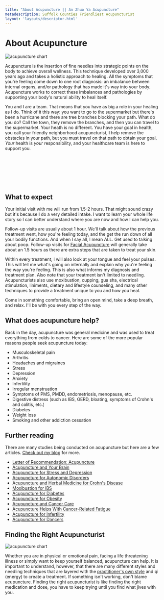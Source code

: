 ```yaml
---
title: "About Acupuncture || An Zhuo Ya Acupuncture"
metadescription: Suffolk Counties Friendliest Acupuncturist
layout: 'layouts/descriptor.html'
---
```


# About Acupuncture

<img alt="acupuncture chart" class="float-left mr-8" src="/images/acupuncturepoints_1.jpg" />​​​​​

Acupuncture is the insertion of fine needles into strategic points on the body to achieve overall wellness. This technique developed over 3,000 years ago and takes a holistic approach to healing. All the symptoms that you're feeling come down to one root diagnosis: an imbalance between internal organs, and/or pathology that has made it's way into your body. Acupuncture works to correct these imbalances and pathologies by supporting your body's natural ability to heal itself.

You and I are a team. That means that you have as big a role in your healing as I do. Think of it this way: you want to go to the supermarket but there's been a hurricane and there are tree branches blocking your path. What do you do? Call the town, they remove the branches, and then you can travel to the supermarket. Your heath is no different. You have your goal in health, you call your friendly neighborhood acupuncturist, I help remove the obstacles in your path, but you must travel on that path to obtain your goal. *Your* health is *your* responsibility, and your healthcare team is here to support you. ​

## &nbsp;

## &nbsp;

## What to expect

Your initial visit with me will run from 1.5-2 hours. That might sound crazy but it's because I do a very detailed intake. I want to learn your whole life story so I can better understand where you are now and how I can help you.

Follow-up visits are usually about 1 hour. We'll talk about how the previous treatment went, how you're feeling today, and the get the run down of all your bodily functions. And when I say all, I mean ALL. Get used to talking about poop. Follow-up visits for [Facial Acupuncture](/facial-acupuncture/) will generally take about an 1.5 hours as there are extra steps that are taken to treat your skin.

Within every treatment, I will also look at your tongue and feel your pulses. This will tell me what's going on internally and explain why you're feeling the way you're feeling. This is also what informs my diagnosis and treatment plan. Also note that your treatment isn't limited to needling. Acupuncturists also use moxibustion, cupping, gua sha, electrical stimulation, liniments, dietary and lifestyle counseling, and many other techniques to provide a treatment unique to you and how you heal.

Come in something comfortable, bring an open mind, take a deep breath, and relax. I'll be with you every step of the way. ​

## What does acupuncture help?

Back in the day, acupuncture was general medicine and was used to treat everything from colds to cancer. Here are some of the more popular reasons people seek acupuncture today: ​

* Musculoskeletal pain
* Arthritis
* Headaches and migraines
* Stress
* Depression
* Anxiety
* Infertility
* Irregular menstruation
* Symptoms of PMS, PMDD, endometriosis, menopause, etc.
* ​Digestive distress (such as IBS, GERD, bloating, symptoms of Crohn's and colitis, etc.)
* Diabetes
* Weight loss
* Smoking and other addiction cessation​ ​

## Further reading

There are many studies being conducted on acupuncture but here are a few articles. [Check out my blog](/blog) for more.

* <a target="_blank" rel="noopener" href="https://www.nytimes.com/2016/03/20/magazine/letter-of-recommendation-acupuncture.html?smid=fb-nytimes&amp;smtyp=cur">Letter of Recommendation: Acupuncture</a>
* <a target="_blank" rel="noopener" href="https://www.autonomicneuroscience.com/article/S1566-0702(15)00035-1/fulltext">Acupuncture and Your Brain</a>
* <a target="_blank" rel="noopener" href="https://www.psychologytoday.com/us/blog/renaissance-woman/201509/acupuncture-stress-and-depression-yes-please">Acupuncture for Stress and Depression</a>
* <a target="_blank" rel="noopener" href="https://www.ncbi.nlm.nih.gov/pmc/articles/PMC3677642/">Acupuncture for Autonomic Disorders</a>
* <a target="_blank" rel="noopener" href="https://pubmed.ncbi.nlm.nih.gov/30985690/">Acupuncture and Herbal Medicine for Crohn's Disease</a>
* <a target="_blank" rel="noopener" href="https://pubmed.ncbi.nlm.nih.gov/30574173/">Moxibustion for IBS</a>
* <a target="_blank" rel="noopener" href="https://www.medicalnewstoday.com/articles/319618">Acupuncture for Diabetes</a>
* <a target="_blank" rel="noopener" href="https://www.ncbi.nlm.nih.gov/pmc/articles/PMC6378065/">Acupuncture for Obesity</a>
* <a target="_blank" rel="noopener" href="https://www.ncbi.nlm.nih.gov/pmc/articles/PMC2642987/">Acupuncture and Cancer Care</a>
* <a target="_blank" rel="noopener" href="https://ascopubs.org/doi/full/10.1200/JCO.2012.41.6222">Acupuncture Helps With Cancer-Related Fatigue</a>
* <a target="_blank" rel="noopener" href="https://www.ncbi.nlm.nih.gov/pmc/articles/PMC6182526/">Acupuncture for Infertility</a>
* <a target="_blank" rel="noopener" href="https://www.dancespirit.com/acupuncture-for-dancers-what-to-expect-and-how-it-works-2474149475.html">Acupuncture for Dancers</a> ​

## Finding the Right Acupuncturist

<img alt="acupuncture chart" class="float-right ml-8" src="/images//chinese-physician-taking-radial-pulse_1.jpg" />

​Whether you are in physical or emotional pain, facing a life threatening illness or simply want to keep yourself balanced, acupuncture can help. It is important to understand, however, that there are many different styles and needling techniques that are layered with the [practitioner's own style](/about-me/) and qi (energy) to create a treatment. If something isn't working, don't blame acupuncture. Finding the right acupuncturist is like finding the right medication and dose, you have to keep trying until you find what jives with you.

&nbsp;
